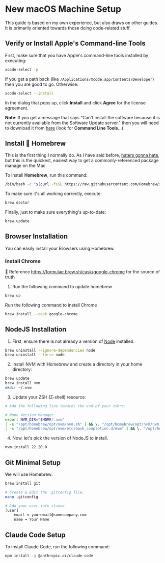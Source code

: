 # New macOS Machine Setup

This guide is based on my own experience, but also draws on other guides. It 
is primarily oriented towards those doing code-related stuff.

## Verify or Install Apple's Command-line Tools

First, make sure that you have Apple's command-line tools installed by executing:

```bash
xcode-select -p
```

If you get a path back (like `/Applications/Xcode.app/Contents/Developer`) then 
you are good to go. Otherwise:

```bash
xcode-select --install
```

In the dialog that pops up, click **Install** and click **Agree** for the 
license agreement.

**Note**: If you get a message that says "Can't install the software because 
it is not currently available from the Software Update server." then you will 
need to download it from [here](https://developer.apple.com/download/more/) 
(look for **Command Line Tools**...).

## Install :beer: Homebrew

This is the first thing I normally do. As I have said before,
[haters gonna hate](https://applehelpwriter.com/2018/03/21/how-homebrew-invites-users-to-get-pwned/),
but this is the quickest, easiest way to get a commonly-referenced package
manage on the Mac.

To install **Homebrew**, run this command:

```bash
/bin/bash -c "$(curl -fsSL https://raw.githubusercontent.com/Homebrew/install/HEAD/install.sh)"
```

To make sure it's all working correctly, execute:

```bash
brew doctor
```

Finally, just to make sure everything's up-to-date:

```bash
brew update
```

## Browser Installation

You can easily install your Browsers using Homebrew.

### Install Chrome

🍺 Reference https://formulae.brew.sh/cask/google-chrome for the source of truth

1. Run the following command to update homebrew

```bash
brew up
```

Run the following command to install Chrome

```bash
brew install --cask google-chrome
```

## NodeJS Installation

1. First, ensure there is not already a version of [Node](https://node.js.org/) 
installed.

```bash
brew uninstall --ignore-dependencies node
brew uninstall --force node
```

2. Install NVM with Homebrew and create a directory in your home directory:

```bash
brew update
brew install nvm
mkdir ~/.nvm
```

3. Update your ZSH (Z-shell) resource:

```bash
# Add the following line towards the end of your zshrc:

# Node Version Manager
export NVM_DIR="$HOME/.nvm"
[ -s "/opt/homebrew/opt/nvm/nvm.sh" ] && \. "/opt/homebrew/opt/nvm/nvm.sh"
[ -s "/opt/homebrew/opt/nvm/etc/bash_completion.d/nvm" ] && \. "/opt/homebrew/opt/nvm/etc/bash_completion.d/nvm"
```

4. Now, let's pick the version of NodeJS to install.

```bash
nvm install 22.20.0
```

## Git Minimal Setup

We will use Homebrew:

```bash
brew install git
```

```bash
# Create & Edit the .gitconfig file:
nano .gitconfig

# Add your user info stanza
[user]
    email = youremail@somecompany.com
    name = Your Name
```

## Claude Code Setup

To install Claude Code, run the following command:

```bash
npm install -g @anthropic-ai/claude-code
```
